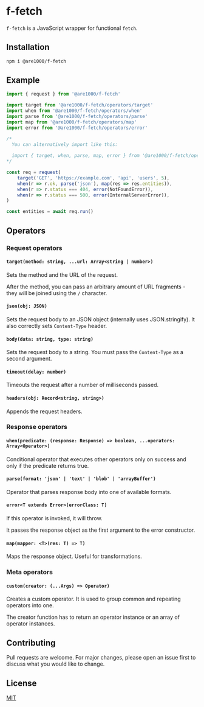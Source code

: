 # f-fetch

`f-fetch` is a JavaScript wrapper for functional `fetch`.

## Installation

```bash
npm i @are1000/f-fetch
```

## Example

```js
import { request } from '@are1000/f-fetch'

import target from '@are1000/f-fetch/operators/target'
import when from '@are1000/f-fetch/operators/when'
import parse from '@are1000/f-fetch/operators/parse'
import map from '@are1000/f-fetch/operators/map'
import error from '@are1000/f-fetch/operators/error'

/*
  You can alternatively import like this:
  
  import { target, when, parse, map, error } from '@are1000/f-fetch/operators'
*/

const req = request(
    target('GET', 'https://example.com', 'api', 'users', 5),
    when(r => r.ok, parse('json'), map(res => res.entities)),
    when(r => r.status === 404, error(NotFoundError)),
    when(r => r.status === 500, error(InternalServerError)),
)

const entities = await req.run()
```

## Operators

### Request operators

#### `target(method: string, ...url: Array<string | number>)`

Sets the method and the URL of the request.

After the method, you can pass an arbitrary amount of URL fragments -
they will be joined using the `/` character.

#### `json(obj: JSON)`

Sets the request body to an JSON object (internally uses JSON.stringify).
It also correctly sets `Content-Type` header.

#### `body(data: string, type: string)`

Sets the request body to a string. You must pass the `Content-Type` as a second
argument.

#### `timeout(delay: number)`

Timeouts the request after a number of milliseconds passed.

#### `headers(obj: Record<string, string>)`

Appends the request headers.

### Response operators

#### `when(predicate: (response: Response) => boolean, ...operators: Array<Operator>)`

Conditional operator that executes other operators only on success
and only if the predicate returns true.

#### `parse(format: 'json' | 'text' | 'blob' | 'arrayBuffer')`

Operator that parses response body into one of available formats.

#### `error<T extends Error>(errorClass: T)`

If this operator is invoked, it will throw.

It passes the response object as the first argument to the error constructor.

#### `map(mapper: <T>(res: T) => T)`

Maps the response object. Useful for transformations.

### Meta operators

#### `custom(creator: (...Args) => Operator)`

Creates a custom operator. It is used to group common and repeating operators into one.

The creator function has to return an operator instance or an array of operator instances.

## Contributing

Pull requests are welcome. For major changes, please open an issue first
to discuss what you would like to change.

## License

[MIT](https://choosealicense.com/licenses/mit/)
